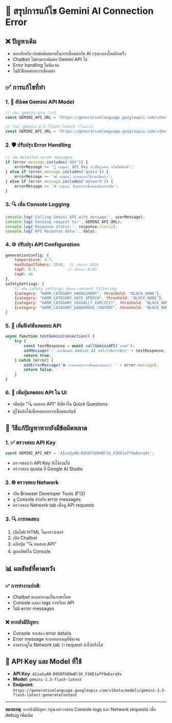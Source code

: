 # 🔧 สรุปการแก้ไข Gemini AI Connection Error

## ❌ ปัญหาเดิม
- ขออภัยครับ เกิดข้อผิดพลาดในการเชื่อมต่อกับ AI กรุณาลองใหม่อีกครั้ง
- Chatbot ไม่สามารถติดต่อ Gemini API ได้
- Error handling ไม่ชัดเจน
- ไม่มีวิธีทดสอบการเชื่อมต่อ

## ✅ การแก้ไขที่ทำ

### 1. 🔄 อัปเดต Gemini API Model
```javascript
// เดิม: gemini-pro (เก่า)
const GEMINI_API_URL = 'https://generativelanguage.googleapis.com/v1beta/models/gemini-pro:generateContent';

// ใหม่: gemini-1.5-flash-latest (ใหม่กว่า)
const GEMINI_API_URL = 'https://generativelanguage.googleapis.com/v1beta/models/gemini-1.5-flash-latest:generateContent';
```

### 2. 🛡️ ปรับปรุง Error Handling
```javascript
// เพิ่ม detailed error messages
if (error.message.includes('403')) {
    errorMessage += '🔑 เหตุผล: API Key อาจไม่ถูกต้อง หรือไม่มีสิทธิ์';
} else if (error.message.includes('quota')) {
    errorMessage += '📊 เหตุผล: ควอตาการใช้งานเต็มแล้ว';
} else if (error.message.includes('network')) {
    errorMessage += '🌐 เหตุผล: ปัญหาการเชื่อมต่ออินเทอร์เน็ต';
}
```

### 3. 🔍 เพิ่ม Console Logging
```javascript
console.log('Calling Gemini API with message:', userMessage);
console.log('Sending request to:', GEMINI_API_URL);
console.log('Response status:', response.status);
console.log('API Response data:', data);
```

### 4. ⚙️ ปรับปรุง API Configuration
```javascript
generationConfig: {
    temperature: 0.7,
    maxOutputTokens: 2048,  // เพิ่มจาก 1024
    topP: 0.9,             // ปรับจาก 0.95
    topK: 40
},
safetySettings: [
    // เพิ่ม safety settings เพื่อลด content filtering
    {category: "HARM_CATEGORY_HARASSMENT", threshold: "BLOCK_NONE"},
    {category: "HARM_CATEGORY_HATE_SPEECH", threshold: "BLOCK_NONE"},
    {category: "HARM_CATEGORY_SEXUALLY_EXPLICIT", threshold: "BLOCK_NONE"},
    {category: "HARM_CATEGORY_DANGEROUS_CONTENT", threshold: "BLOCK_NONE"}
]
```

### 5. 🧪 เพิ่มฟังก์ชันทดสอบ API
```javascript
async function testGeminiConnection() {
    try {
        const testResponse = await callGeminiAPI('สวัสดี');
        addMessage('✅ การเชื่อมต่อ Gemini AI สำเร็จ!<br><br>' + testResponse, 'bot');
        return true;
    } catch (error) {
        addErrorMessage('❌ การทดสอบการเชื่อมต่อล้มเหลว: ' + error.message);
        return false;
    }
}
```

### 6. 🎯 เพิ่มปุ่มทดสอบ API ใน UI
- เพิ่มปุ่ม "🔍 ทดสอบ API" สีเขียวใน Quick Questions
- ผู้ใช้คลิกได้เพื่อทดสอบการเชื่อมต่อทันที

## 🔧 วิธีแก้ปัญหาหากยังมีข้อผิดพลาด

### 1. ✅ ตรวจสอบ API Key
```javascript
const GEMINI_API_KEY = 'AIzaSyAN-B9SDFG89mBl3X_F2KE1afY9wEarq9s';
```
- ตรวจสอบว่า API Key ยังใช้งานได้
- ตรวจสอบ quota ที่ Google AI Studio

### 2. 🌐 ตรวจสอบ Network
- เปิด Browser Developer Tools (F12)
- ดู Console สำหรับ error messages
- ตรวจสอบ Network tab เพื่อดู API requests

### 3. 🔍 การทดสอบ
1. เปิดไฟล์ HTML ในเบราว์เซอร์
2. เปิด Chatbot
3. คลิกปุ่ม "🔍 ทดสอบ API"
4. ดูผลลัพธ์ใน Console

## 📊 ผลลัพธ์ที่คาดหวัง

### ✅ การทำงานปกติ:
- Chatbot ตอบคำถามเป็นภาษาไทย
- Console แสดง logs การเรียก API
- ไม่มี error messages

### ❌ หากยังมีปัญหา:
- Console จะแสดง error details
- Error message จะบอกสาเหตุที่ชัดเจน
- สามารถดูใน Network tab ว่า request ส่งไปหรือไม่

## 🎯 API Key และ Model ที่ใช้
- **API Key**: `AIzaSyAN-B9SDFG89mBl3X_F2KE1afY9wEarq9s`
- **Model**: `gemini-1.5-flash-latest`
- **Endpoint**: `https://generativelanguage.googleapis.com/v1beta/models/gemini-1.5-flash-latest:generateContent`

---

**หมายเหตุ**: หากยังมีปัญหา กรุณาตรวจสอบ Console logs และ Network requests เพื่อ debug เพิ่มเติม